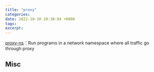 ```yaml
---
title: "proxy"
categories: 
date: 2022-10-30 20:38:04 +0800
tags: 
excerpt: 
---
```





[proxy-ns](https://git.ookami.one/cgit/proxy-ns)：Run programs in a network namespace where all traffic go through proxy







## Misc



